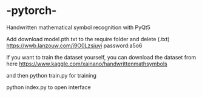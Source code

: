 # -pytorch-
Handwritten mathematical symbol recognition with PyQt5

Add download model.pth.txt to the require folder and delete (.txt)
https://wwb.lanzouw.com/i9O0Lzsjuvi
password:a5o6

If you want to train the dataset yourself, you can download the dataset from here
https://www.kaggle.com/xainano/handwrittenmathsymbols

and then
python train.py for training

python index.py to open interface
